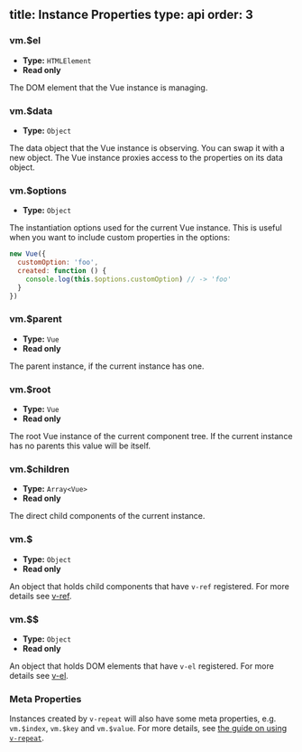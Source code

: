 title: Instance Properties
type: api
order: 3
---

### vm.$el

- **Type:** `HTMLElement`
- **Read only**

The DOM element that the Vue instance is managing.

### vm.$data

- **Type:** `Object`

The data object that the Vue instance is observing. You can swap it with a new object. The Vue instance proxies access to the properties on its data object.

### vm.$options

- **Type:** `Object`

The instantiation options used for the current Vue instance. This is useful when you want to include custom properties in the options:

``` js
new Vue({
  customOption: 'foo',
  created: function () {
    console.log(this.$options.customOption) // -> 'foo'
  }
})
```

### vm.$parent

- **Type:** `Vue`
- **Read only**

The parent instance, if the current instance has one.

### vm.$root

- **Type:** `Vue`
- **Read only**

The root Vue instance of the current component tree. If the current instance has no parents this value will be itself.

### vm.$children

- **Type:** `Array<Vue>`
- **Read only**

The direct child components of the current instance.

### vm.$

- **Type:** `Object`
- **Read only**

An object that holds child components that have `v-ref` registered. For more details see [v-ref](/api/directives.html#v-ref).

### vm.$$

- **Type:** `Object`
- **Read only**

An object that holds DOM elements that have `v-el` registered. For more details see [v-el](/api/directives.html#v-el).

### Meta Properties

Instances created by `v-repeat` will also have some meta properties, e.g. `vm.$index`, `vm.$key` and `vm.$value`. For more details, see [the guide on using `v-repeat`](/guide/list.html).
